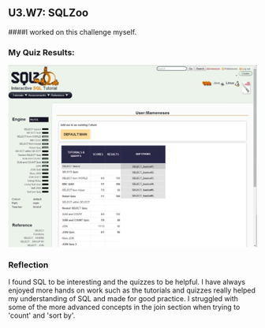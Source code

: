 ## U3.W7: SQLZoo

####I worked on this challenge myself.



### My Quiz Results:
<!-- Include the link to your image (saved in the imgs folder) to display it inline. -->
<img src="https://github.com/mameneses/phase_0_unit_3/blob/master/week_7/imgs/sqlzoo_quiz.jpg?raw=true">

### Reflection ###

I found SQL to be interesting and the quizzes to be helpful. I have always
enjoyed more hands on work such as the tutorials and quizzes
really helped my understanding of SQL and made for good practice. I
struggled with some of the more advanced concepts in the join section
when trying to 'count' and 'sort by'.
